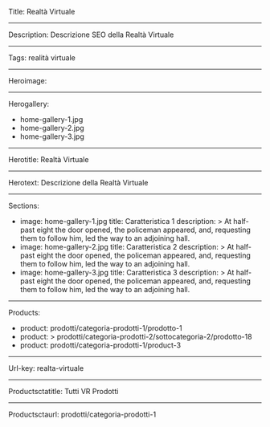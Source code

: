 Title: Realtà Virtuale

----

Description: Descrizione SEO della Realtà Virtuale

----

Tags: realità virtuale

----

Heroimage:

----

Herogallery:

- home-gallery-1.jpg
- home-gallery-2.jpg
- home-gallery-3.jpg

----

Herotitle: Realtà Virtuale

----

Herotext: Descrizione della Realtà Virtuale

----

Sections:

-
  image: home-gallery-1.jpg
  title: Caratteristica 1
  description: >
    At half-past eight the door opened, the
    policeman appeared, and, requesting them
    to follow him, led the way to an
    adjoining hall.
-
  image: home-gallery-2.jpg
  title: Caratteristica 2
  description: >
    At half-past eight the door opened, the
    policeman appeared, and, requesting them
    to follow him, led the way to an
    adjoining hall.
-
  image: home-gallery-3.jpg
  title: Caratteristica 3
  description: >
    At half-past eight the door opened, the
    policeman appeared, and, requesting them
    to follow him, led the way to an
    adjoining hall.

----

Products:

-
  product: prodotti/categoria-prodotti-1/prodotto-1
-
  product: >
    prodotti/categoria-prodotti-2/sottocategoria-2/prodotto-18
-
  product: prodotti/categoria-prodotti-1/product-3

----

Url-key: realta-virtuale

----

Productsctatitle: Tutti VR Prodotti

----

Productsctaurl: prodotti/categoria-prodotti-1
